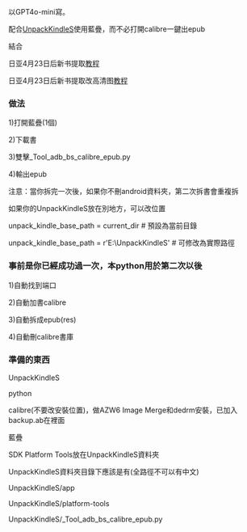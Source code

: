 以GPT4o-mini寫。


配合[UnpackKindleS](https://github.com/Aeroblast/UnpackKindleS)使用藍疊，而不必打開calibre一鍵出epub

結合

日亚4月23日后新书提取[教程](https://books.fishhawk.top/forum/680f133909bd607077257da8)

日亚4月23日后新书提取改高清图[教程](https://books.fishhawk.top/forum/6810a15109bd6070772647fc)


### 做法

1)打開藍疊(1個)

2)下載書

3)雙擊_Tool_adb_bs_calibre_epub.py

4)輸出epub

注意：當你拆完一次後，如果你不刪android資料夾，第二次拆書會重複拆

如果你的UnpackKindleS放在別地方，可以改位置

unpack_kindle_base_path = current_dir  # 預設為當前目錄

unpack_kindle_base_path = r'E:\UnpackKindleS'  # 可修改為實際路徑


### 事前是你已經成功過一次，本python用於第二次以後

1)自動找到端口

2)自動加書calibre

3)自動拆成epub(res)

4)自動刪calibre書庫


### 準備的東西

UnpackKindleS

python

calibre(不要改安裝位置)，做AZW6 Image Merge和dedrm安裝，已加入backup.ab在裡面

藍疊

SDK Platform Tools放在UnpackKindleS資料夾

UnpackKindleS資料夾目錄下應該是有(全路徑不可以有中文)

UnpackKindleS/app

UnpackKindleS/platform-tools

UnpackKindleS/_Tool_adb_bs_calibre_epub.py



